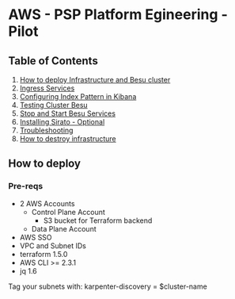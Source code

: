 # AWS - PSP Platform Egineering - Pilot



## Table of Contents

1. [How to deploy Infrastructure and Besu cluster](#how-to-deploy)
1. [Ingress Services](#ingress-services)
1. [Configuring Index Pattern in Kibana](#configuring-index-pattern-in-kibana)
1. [Testing Cluster Besu](#testing-cluster-besu)
1. [Stop and Start Besu Services](#stop-and-start-besu)
1. [Installing Sirato - Optional](#installing-sirato---optional)
1. [Troubleshooting](#troubleshooting)
1. [How to destroy infrastructure](#how-to-destroy)

## How to deploy

### Pre-reqs

- 2 AWS Accounts
    - Control Plane Account
        - S3 bucket for Terraform backend
    - Data Plane Account
- AWS SSO
- VPC and Subnet IDs
- terraform 1.5.0
- AWS CLI >= 2.3.1
- jq 1.6

Tag your subnets with: karpenter-discovery = $cluster-name
